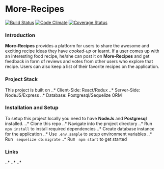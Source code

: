# More-Recipes
[![Build Status](https://travis-ci.org/WillyWunderdog/More-Recipes-Gbenga.svg?branch=develop)](https://travis-ci.org/WillyWunderdog/More-Recipes-Gbenga)
[![Code Climate](https://codeclimate.com/github/WillyWunderdog/More-Recipes-Gbenga/badges/gpa.svg)](https://codeclimate.com/github/WillyWunderdog/More-Recipes-Gbenga)
[![Coverage Status](https://coveralls.io/repos/github/WillyWunderdog/More-Recipes-Gbenga/badge.svg?branch=develop)](https://coveralls.io/github/WillyWunderdog/More-Recipes-Gbenga?branch=develop)

### Introduction
__More-Recipes__ provides a platform for users to share the awesome and exciting recipe ideas they have *cooked-up* or learnt. If a user comes up with an interesting food recipe, he/she can post it on **More-Recipes** and get feedback in form of reviews and votes from other users who explore that recipe. Users can also keep a list of their favorite recipes on the application.

### Project Stack
This project is built on
..* Client-Side: React/Redux
..* Server-Side: NodeJS/Express
..* Database: Postgresql/Sequelize ORM

### Installation and Setup
To setup this project locally you need to have **NodeJs** and **Postgresql** installed.
..* Clone this repo
..* Navigate into the project directory
..* Run ``` npm install``` to install required dependencies
..* Create database instance for the application
..* Use ```.env.sample``` to setup environment variables
..* Run ``` sequelize db:migrate```
..* Run ``` npm start``` to get started

### Links
..* 
..* 
..* 

